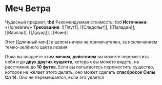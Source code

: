 # Меч Ветра

Чудесный предмет, **tbd**
Рекомендуемая стоимость: tbd
**Источники:** «Homebrew»
**Требования**: [[Плут]], [[Следопыт]], [[Паладин]], [[Варвар]], [[Друид]], [[Воин]]

Этот [[длинный меч]] в целом ничем не примечателен, за исключением темно-зелёного цвета лезвия

Пока вы владеете этим **мечом**, **действием** вы можете переместить себя и до **двух других существ**, которых вы можете видеть, на расстояние до **10 футов**. Если вы попытаетесь переместить существо, которое не желает этого делать, оно может сделать **спасбросок Силы Сл 14**. Оно не перемещается, если это удается